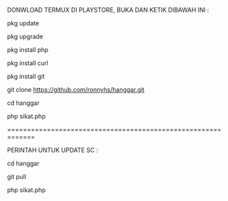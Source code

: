 DONWLOAD TERMUX DI PLAYSTORE, BUKA DAN KETIK DIBAWAH INI :

pkg update

pkg upgrade

pkg install php

pkg install curl

pkg install git

git clone https://github.com/ronnyhs/hanggar.git

cd hanggar

php sikat.php

=============================================================

PERINTAH UNTUK UPDATE SC :

cd hanggar

git pull

php sikat.php
